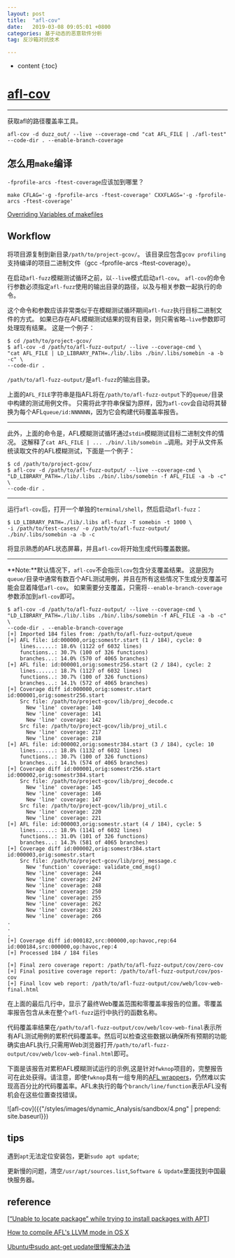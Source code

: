 ```yaml
---
layout: post
title:  "afl-cov"
date:   2019-03-08 09:05:01 +0800
categories: 基于动态的恶意软件分析
tag: 反沙箱对抗技术

---
```

* content
{:toc}


# [afl-cov](https://github.com/mrash/afl-cov)

---

获取afl的路径覆盖率工具。

```shell
afl-cov -d duzz_out/ --live --coverage-cmd "cat AFL_FILE | ./afl-test" --code-dir . --enable-branch-coverage
```

## 怎么用`make`编译 

`-fprofile-arcs -ftest-coverage`应该加到哪里？

```shell
make CFLAG='-g -fprofile-arcs -ftest-coverage' CXXFLAGS='-g -fprofile-arcs -ftest-coverage'
```

[Overriding Variables of makefiles](https://stackoverflow.com/questions/38503337/how-can-i-override-flags-in-my-makefile-by-modifying-the-make-command)

## Workflow

将项目源复制到新目录`/path/to/project-gcov/`。 该目录应包含`gcov profiling`支持编译的项目二进制文件（gcc -fprofile-arcs -ftest-coverage）。

在启动`afl-fuzz`模糊测试循环之前，以`--live`模式启动`afl-cov`。 `afl-cov`的命令行参数必须指定`afl-fuzz`使用的输出目录的路径，以及与相关参数一起执行的命令。 

这个命令和参数应该非常类似于在模糊测试循环期间`afl-fuzz`执行目标二进制文件的方式。 如果已存在AFL模糊测试结果的现有目录，则只需省略`—live`参数即可处理现有结果。 这是一个例子：

```shell
$ cd /path/to/project-gcov/
$ afl-cov -d /path/to/afl-fuzz-output/ --live --coverage-cmd \
"cat AFL_FILE | LD_LIBRARY_PATH=./lib/.libs ./bin/.libs/somebin -a -b -c" \
--code-dir .
```

`/path/to/afl-fuzz-output/`是`afl-fuzz`的输出目录。

上面的`AFL_FILE`字符串是指AFL将在`/path/to/afl-fuzz-output`下的`queue/`目录中构建的测试用例文件。 只需将此字符串保留为原样，因为`afl-cov`会自动将其替换为每个AFL`queue/id:NNNNNN`，因为它会构建代码覆盖率报告。

---

此外，上面的命令是，AFL模糊测试循环通过`stdin`模糊测试目标二进制文件的情况。 这解释了`cat AFL_FILE | ... ./bin/.lib/somebin …`调用。对于从文件系统读取文件的AFL模糊测试，下面是一个例子：

```shell
$ cd /path/to/project-gcov/
$ afl-cov -d /path/to/afl-fuzz-output/ --live --coverage-cmd \
"LD_LIBRARY_PATH=./lib/.libs ./bin/.libs/somebin -f AFL_FILE -a -b -c" \
--code-dir .
```

---

运行`afl-cov`后，打开一个单独的`terminal/shell`，然后启动`afl-fuzz`：

```shell
$ LD_LIBRARY_PATH=./lib/.libs afl-fuzz -T somebin -t 1000 \
-i /path/to/test-cases/ -o /path/to/afl-fuzz-output/ ./bin/.libs/somebin -a -b -c
```

将显示熟悉的AFL状态屏幕，并且`afl-cov`将开始生成代码覆盖数据。

---

**Note:**默认情况下，`afl-cov`不会指示`lcov`包含分支覆盖结果。 这是因为`queue/`目录中通常有数百个AFL测试用例，并且在所有这些情况下生成分支覆盖可能会显着降低`afl-cov`。 如果需要分支覆盖，只需将`--enable-branch-coverage`参数添加到`afl-cov`即可。

```shell
$ afl-cov -d /path/to/afl-fuzz-output/ --live --coverage-cmd \
"LD_LIBRARY_PATH=./lib/.libs ./bin/.libs/somebin -f AFL_FILE -a -b -c" \
--code-dir . --enable-branch-coverage
[+] Imported 184 files from: /path/to/afl-fuzz-output/queue
[+] AFL file: id:000000,orig:somestr.start (1 / 184), cycle: 0
    lines......: 18.6% (1122 of 6032 lines)
    functions..: 30.7% (100 of 326 functions)
    branches...: 14.0% (570 of 4065 branches)
[+] AFL file: id:000001,orig:somestr256.start (2 / 184), cycle: 2
    lines......: 18.7% (1127 of 6032 lines)
    functions..: 30.7% (100 of 326 functions)
    branches...: 14.1% (572 of 4065 branches)
[+] Coverage diff id:000000,orig:somestr.start id:000001,orig:somestr256.start
    Src file: /path/to/project-gcov/lib/proj_decode.c
      New 'line' coverage: 140
      New 'line' coverage: 141
      New 'line' coverage: 142
    Src file: /path/to/project-gcov/lib/proj_util.c
      New 'line' coverage: 217
      New 'line' coverage: 218
[+] AFL file: id:000002,orig:somestr384.start (3 / 184), cycle: 10
    lines......: 18.8% (1132 of 6032 lines)
    functions..: 30.7% (100 of 326 functions)
    branches...: 14.1% (574 of 4065 branches)
[+] Coverage diff id:000001,orig:somestr256.start id:000002,orig:somestr384.start
    Src file: /path/to/project-gcov/lib/proj_decode.c
      New 'line' coverage: 145
      New 'line' coverage: 146
      New 'line' coverage: 147
    Src file: /path/to/project-gcov/lib/proj_util.c
      New 'line' coverage: 220
      New 'line' coverage: 221
[+] AFL file: id:000003,orig:somestr.start (4 / 184), cycle: 5
    lines......: 18.9% (1141 of 6032 lines)
    functions..: 31.0% (101 of 326 functions)
    branches...: 14.3% (581 of 4065 branches)
[+] Coverage diff id:000002,orig:somestr384.start id:000003,orig:somestr.start
    Src file: /path/to/project-gcov/lib/proj_message.c
      New 'function' coverage: validate_cmd_msg()
      New 'line' coverage: 244
      New 'line' coverage: 247
      New 'line' coverage: 248
      New 'line' coverage: 250
      New 'line' coverage: 255
      New 'line' coverage: 262
      New 'line' coverage: 263
      New 'line' coverage: 266
.
.
.
[+] Coverage diff id:000182,src:000000,op:havoc,rep:64 id:000184,src:000000,op:havoc,rep:4
[+] Processed 184 / 184 files

[+] Final zero coverage report: /path/to/afl-fuzz-output/cov/zero-cov
[+] Final positive coverage report: /path/to/afl-fuzz-output/cov/pos-cov
[+] Final lcov web report: /path/to/afl-fuzz-output/cov/web/lcov-web-final.html
```

在上面的最后几行中，显示了最终Web覆盖范围和零覆盖率报告的位置。零覆盖率报告包含从未在整个`afl-fuzz`运行中执行的函数名称。

代码覆盖率结果在`/path/to/afl-fuzz-output/cov/web/lcov-web-final`表示所有AFL测试用例的累积代码覆盖率。然后可以检查这些数据以确保所有预期的功能确实由AFL执行,只需用Web浏览器打开`/path/to/afl-fuzz-output/cov/web/lcov-web-final.html`即可。

下面是该报告对累积AFL模糊测试运行的示例,这是针对`fwknop`项目的，完整报告可在此处获得。请注意，即使`fwknop`具有一组专用的[AFL wrappers](https://github.com/mrash/fwknop/tree/master/test/afl)，仍然难以实现高百分比的代码覆盖率。AFL未执行的每个`branch/line/function`表示AFL没有机会在这些位置查找错误。

![afl-cov]({{"/styles/images/dynamic_Analysis/sandbox/4.png" | prepend: site.baseurl}})

## tips

遇到`apt`无法定位安装包，更新`sudo apt update`;

更新慢的问题，清空`/usr/apt/sources.list`,`Software & Update`里面找到中国最快服务器。

## reference

[[“Unable to locate package” while trying to install packages with APT](https://askubuntu.com/questions/378558/unable-to-locate-package-while-trying-to-install-packages-with-apt)]

[How to compile AFL's LLVM mode in OS X](https://reverse.put.as/2017/07/10/compiling-afl-osx-llvm-mode/)

[Ubuntu中sudo apt-get update很慢解决办法](https://blog.csdn.net/qwqw3333333/article/details/78239448)
